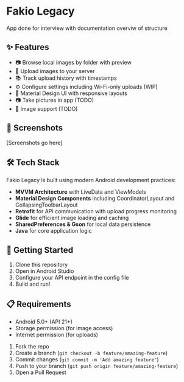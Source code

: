 # Fakio Legacy

App done for interview with documentation overviw of structure

## ✨ Features

- 📷 Browse local images by folder with preview
- 🚀 Upload images to your server 
- 📚 Track upload history with timestamps
- ⚙️ Configure settings including Wi-Fi-only uploads (WIP)
- 📱 Material Design UI with responsive layouts
- 📷 Take pictures in app (TODO)
- 🎥 Image support (TODO)

## 📱 Screenshots

[Screenshots go here]

## 🛠️ Tech Stack

Fakio Legacy is built using modern Android development practices:

- **MVVM Architecture** with LiveData and ViewModels
- **Material Design Components** including CoordinatorLayout and CollapsingToolbarLayout
- **Retrofit** for API communication with upload progress monitoring
- **Glide** for efficient image loading and caching
- **SharedPreferences & Gson** for local data persistence
- **Java** for core application logic

## 🚀 Getting Started

1. Clone this repository
2. Open in Android Studio
3. Configure your API endpoint in the config file
4. Build and run!

## 📋 Requirements

- Android 5.0+ (API 21+)
- Storage permission (for image access)
- Internet permission (for uploads)

1. Fork the repo
2. Create a branch (`git checkout -b feature/amazing-feature`)
3. Commit changes (`git commit -m 'Add amazing feature'`)
4. Push to your branch (`git push origin feature/amazing-feature`)
5. Open a Pull Request

